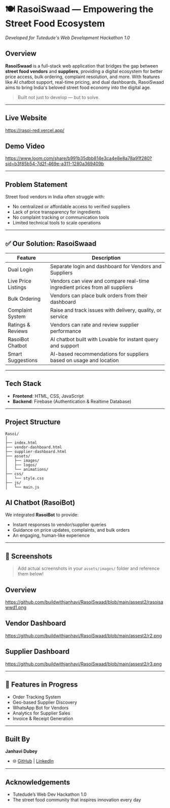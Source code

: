 # 🍽️ RasoiSwaad — Empowering the Street Food Ecosystem  
_Developed for Tutedude's Web Development Hackathon 1.0_

## Overview  
**RasoiSwaad** is a full-stack web application that bridges the gap between **street food vendors** and **suppliers**, providing a digital ecosystem for better price access, bulk ordering, complaint resolution, and more. With features like AI chatbot support, real-time pricing, and dual dashboards, RasoiSwaad aims to bring India's beloved street food economy into the digital age.

> Built not just to develop — but to solve.

---
## Live Website 
https://rasoi-red.vercel.app/

## Demo Video 
https://www.loom.com/share/b991b35dbb814e3ca4e8e8a78a91f280?sid=b3f85b54-7d2f-469e-a311-1280a369409b

---

## Problem Statement  
Street food vendors in India often struggle with:
-  No centralized or affordable access to verified suppliers  
-  Lack of price transparency for ingredients  
-  No complaint tracking or communication tools  
-  Limited technical tools to scale operations  

---

## ✅ Our Solution: RasoiSwaad

|  Feature              |  Description                                                                 |
|------------------------|-------------------------------------------------------------------------------|
|  Dual Login          | Separate login and dashboard for Vendors and Suppliers                        |
|  Live Price Listings | Vendors can view and compare real-time ingredient prices from all suppliers   |
|  Bulk Ordering       | Vendors can place bulk orders from their dashboard                            |
|  Complaint System    | Raise and track issues with delivery, quality, or service                     |
| Ratings & Reviews   | Vendors can rate and review supplier performance                              |
| RasoiBot Chatbot    | AI chatbot built with Lovable for instant query and support                   |
|  Smart Suggestions   | AI-based recommendations for suppliers based on usage and location            |

---

##  Tech Stack  
- **Frontend**: HTML, CSS, JavaScript  
- **Backend**: Firebase (Authentication & Realtime Database)  
  
---

##  Project Structure
```
Rasoi/
│
├── index.html
├── vendor-dashboard.html
├── supplier-dashboard.html
├── assets/
│   ├── images/
│   ├── logos/
│   └── animations/
├── css/
│   └── style.css
├── js/
│   └── main.js
```
## AI Chatbot (RasoiBot)

We integrated **RasoiBot** to provide:

- Instant responses to vendor/supplier queries  
- Guidance on price updates, complaints, and bulk orders  
- An engaging, human-like experience

---

## 📸 Screenshots  
> Add actual screenshots in your `assets/images/` folder and reference them below!
## Overview 
https://github.com/buildwithjanhavi/RasoiSwaad/blob/main/assest2/rasoisawwd1.png

## Vendor Dashboard 
https://github.com/buildwithjanhavi/RasoiSwaad/blob/main/assest2/r2.png

## Supplier Dashboard 
https://github.com/buildwithjanhavi/RasoiSwaad/blob/main/assest2/r3.png

---

## 🧩 Features in Progress

-  Order Tracking System  
-  Geo-based Supplier Discovery  
-  WhatsApp Bot for Vendors  
- Analytics for Supplier Sales  
-  Invoice & Receipt Generation  

---

##  Built By  
**Janhavi Dubey**  
- 🌐 [GitHub](https://github.com/buildwithjanhavi) | [LinkedIn](https://www.linkedin.com/in/janhavi-dubey-3a3365362/)

---

##  Acknowledgements  
- Tutedude’s Web Dev Hackathon 1.0  
-  The street food community that inspires innovation every day  
